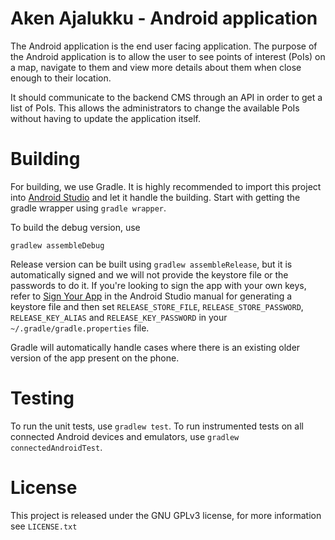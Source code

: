 # Aken Ajalukku - Android application
The Android application is the end user facing application. The purpose of the Android application is to allow the user
to see points of interest (PoIs) on a map, navigate to them and view more details about them when close enough to their location.

It should communicate to the backend CMS through an API in order to get a list of PoIs. This allows the administrators
to change the available PoIs without having to update the application itself.

# Building
For building, we use Gradle. It is highly recommended to import this project into [Android Studio](https://developer.android.com/studio/index.html) and let it handle the building. Start with getting the gradle wrapper using `gradle wrapper`.

To build the debug version, use
```
gradlew assembleDebug
```
Release version can be built using `gradlew assembleRelease`, but it is automatically signed and we will not provide the keystore file or the passwords to do it.
If you're looking to sign the app with your own keys, refer to [Sign Your App](https://developer.android.com/studio/publish/app-signing.html) in the Android Studio manual for
generating a keystore file and then set `RELEASE_STORE_FILE`, `RELEASE_STORE_PASSWORD`, `RELEASE_KEY_ALIAS` and `RELEASE_KEY_PASSWORD` in your `~/.gradle/gradle.properties` file.

Gradle will automatically handle cases where there is an existing older version of the app present on the phone.

# Testing
To run the unit tests, use `gradlew test`. To run instrumented tests on all connected Android devices and emulators, use `gradlew connectedAndroidTest`.

# License
This project is released under the GNU GPLv3 license, for more information see `LICENSE.txt`
